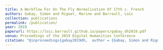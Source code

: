```yaml
---
title: A Workflow For On The Fly Normalisation Of 17th c. French
authors: Gabay, Simon and Riguet, Marine and Barrault, Loïc
collection: publications
permalink: /publication/
year: 2019
paperurl: https://loic.barrault.github.io/papers/gabay_dh2019.pdf
venue: Proceedings of the 2019 Digital Humanities Conference
citation: "@inproceedings{gabay2019dh,  author = {Gabay, Simon and Riguet, Marine and Barrault, Loïc},  booktitle = {Proceedings of the 2019 Digital Humanities Conference},  category = {ACTI},  location = {Utrecht, The Netherlands},  note = {Short Paper},  title = {A Workflow For On The Fly Normalisation Of 17th c. French},  url = {https://loic.barrault.github.io/papers/gabay_dh2019.pdf},  year = {2019} }  "
---
```

